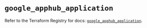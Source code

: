 # `google_apphub_application`

Refer to the Terraform Registry for docs: [`google_apphub_application`](https://registry.terraform.io/providers/hashicorp/google-beta/6.2.0/docs/resources/google_apphub_application).
